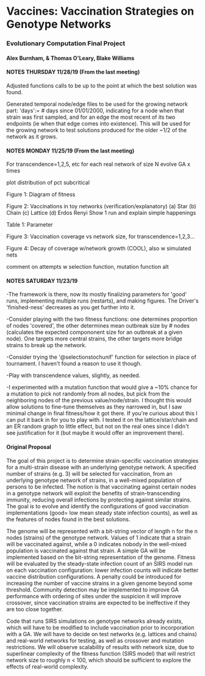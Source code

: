# Vaccines: Vaccination Strategies on Genotype Networks
### Evolutionary Computation Final Project
#### Alex Burnham, & Thomas O'Leary, Blake Williams

#### NOTES THURSDAY 11/28/19 (From the last meeting)
Adjusted functions calls to be up to the point at which the best solution was found.

Generated temporal node/edge files to be used for the growing network part: 'days':= # days since 01/01/2000, indicating for a node when that strain was first sampled, and for an edge the most recent of its two endpoints (ie when that edge comes into existence). This will be used for the growing network to test solutions produced for the older ~1/2 of the network as it grows.

#### NOTES MONDAY 11/25/19 (From the last meeting)
For transcendence=1,2,5, etc
	for each real network of size N
		evolve GA x times 

plot distribution of pct subcritical

Figure 1: Diagram of fitness 

Figure 2: Vaccinations in toy networks (verification/explanatory) 
(a) Star
(b) Chain
(c) Lattice
(d) Erdos Renyi
Show 1 run and explain simple happenings

Table 1:
Parameter

Figure 3: Vaccination coverage vs network size, for transcendence=1,2,3…

Figure 4: Decay of coverage w/network growth (COOL), also w simulated nets

comment on attempts w selection function, mutation function alt

 
#### NOTES SATURDAY 11/23/19
-The framework is there, now its mostly finalizing parameters for 'good' runs, implementing multiple runs (restarts), and making figures.  The Driver's 'finished-ness' decreases as you get further into it.

-Consider playing with the two fitness functions: one determines proportion of nodes 'covered', the other determines mean outbreak size by # nodes (calculates the expected compononent size for an outbreak at a given node). One targets more central strains, the other targets more bridge strains to break up the network.

-Consider trying the '@selectionstochunif' function for selection in place of tournament. I haven't found a reason to use it though.

-Play with transcendence values, slightly, as needed.

-I experimented with a mutation function that would give a ~10% chance for a mutation to pick not randomly from all nodes, but pick from the neighboring nodes of the previous value/node/strain. I thought this would allow solutions to fine-tune themselves as they narrowed in, but I saw minimal change in final fitness/how it got there. If you're curious about this I can put it back in for you to play with. I tested it on the lattice/star/chain and an ER random graph to little effect, but not on the real ones since I didn't see justification for it (but maybe it would offer an improvement there).


#### Original Proposal
The goal of this project is to determine strain-specific vaccination strategies for a multi-strain disease with an underlying genotype network. A specified number of strains (e.g. 3) will be selected for vaccination, from an underlying genotype network of strains, in a well-mixed population of persons to be infected. The notion is that vaccinating against certain nodes in a genotype network will exploit the benefits of strain-transcending immunity, reducing overall infections by protecting against similar strains. The goal is to evolve and identify the configurations of good vaccination implementations (good= low mean steady state infection counts), as well as the features of nodes found in the best solutions. 

The genome will be represented with a bit-string vector of length n for the n nodes (strains)
of the genotype network. Values of 1 indicate that a strain will be vaccinated against, while a 0
indicates nobody in the well-mixed population is vaccinated against that strain. A simple GA will be
implemented based on the bit-string representation of the genome. Fitness will be evaluated by the
steady-state infection count of an SIRS model run on each vaccination configuration: lower infection
counts will indicate better vaccine distribution configurations. A penalty could be introduced for
increasing the number of vaccine strains in a given genome beyond some threshold. Community
detection may be implemented to improve GA performance with ordering of sites under the suspicion
it will improve crossover, since vaccination strains are expected to be ineffective if they are too close
together.

Code that runs SIRS simulations on genotype networks already exists, which will have to
be modified to include vaccination prior to incorporation with a GA. We will have to decide on test
networks (e.g. lattices and chains) and real-world networks for testing, as well as crossover and
mutation restrictions. We will observe scalability of results with network size, due to superlinear
complexity of the fitness function (SIRS model) that will restrict network size to roughly n < 100,
which should be sufficient to explore the effects of real-world complexity.
